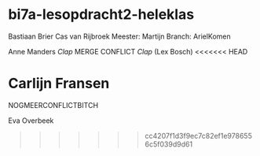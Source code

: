 # bi7a-lesopdracht2-heleklas
Bastiaan Brier
Cas van Rijbroek
Meester: Martijn
Branch: ArielKomen 


Anne Manders
*Clap* MERGE CONFLICT *Clap* (Lex Bosch)
<<<<<<< HEAD

Carlijn Fransen
=======
NOGMEERCONFLICTBITCH

Eva Overbeek
>>>>>>> cc4207f1d3f9ec7c82ef1e9786556c5f039d9d61
